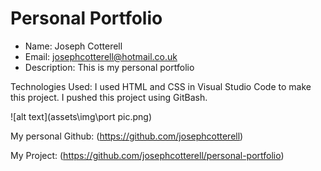 # Personal Portfolio

- Name: Joseph Cotterell
- Email: josephcotterell@hotmail.co.uk
- Description: This is my personal portfolio

Technologies Used:
I used HTML and CSS in Visual Studio Code to make this project. I pushed this project using GitBash.

![alt text](assets\img\port pic.png)

My personal Github: (https://github.com/josephcotterell)


My Project: (https://github.com/josephcotterell/personal-portfolio)

